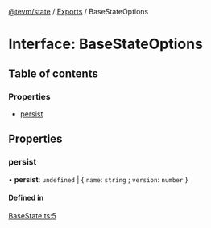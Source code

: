 [@tevm/state](/reference/state/README.md) / [Exports](/reference/state/modules.md) / BaseStateOptions

# Interface: BaseStateOptions

## Table of contents

### Properties

- [persist](/reference/state/interfaces/BaseStateOptions.md#persist)

## Properties

### persist

• **persist**: `undefined` \| \{ `name`: `string` ; `version`: `number`  }

#### Defined in

[BaseState.ts:5](https://github.com/tevm/tevm-monorepo/blob/main/packages/state/src/BaseState.ts#L5)
